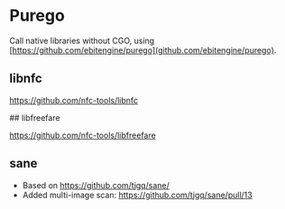 # Purego

Call native libraries without CGO, using [https://github.com/ebitengine/purego](github.com/ebitengine/purego).

## libnfc

https://github.com/nfc-tools/libnfc

## libfreefare

https://github.com/nfc-tools/libfreefare

## sane

- Based on https://github.com/tjgq/sane/
- Added multi-image scan: https://github.com/tjgq/sane/pull/13
